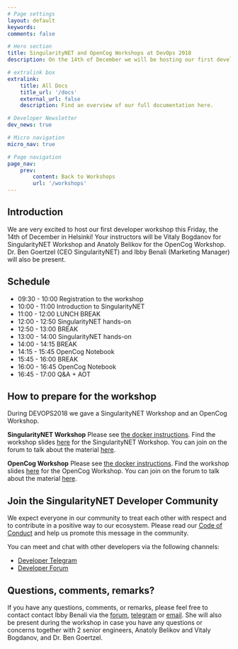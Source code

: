 ```yaml
---
# Page settings
layout: default
keywords:
comments: false

# Hero section
title: SingularityNET and OpenCog Workshops at DevOps 2018
description: On the 14th of December we will be hosting our first developer workshops in Helsinki at the DevOps 2018 event in collaboration with Eficode

# extralink box
extralink:
    title: All Docs
    title_url: '/docs'
    external_url: false
    description: Find an overview of our full documentation here.

# Developer Newsletter
dev_news: true

# Micro navigation
micro_nav: true

# Page navigation
page_nav:
    prev:
        content: Back to Workshops
        url: '/workshops'
---
```


## Introduction
We are very excited to host our first developer workshop this Friday, the 14th of December in Helsinki! Your instructors will be Vitaly Bogdanov for SingularityNET Workshop and Anatoly Belikov for the OpenCog Workshop. Dr. Ben Goertzel (CEO SingularityNET) and Ibby Benali (Marketing Manager) will also be present.


## Schedule
- 09:30 - 10:00 Registration to the workshop
- 10:00 - 11:00 Introduction to SingularityNET
- 11:00 - 12:00 LUNCH BREAK
- 12:00 - 12:50 SingularityNET hands-on
- 12:50 - 13:00 BREAK
- 13:00 - 14:00 SingularityNET hands-on
- 14:00 - 14:15 BREAK
- 14:15 - 15:45 OpenCog Notebook
- 15:45 - 16:00 BREAK
- 16:00 - 16:45 OpenCog Notebook
- 16:45 - 17:00 Q&A + AOT

## How to prepare for the workshop
During DEVOPS2018 we gave a SingularityNET Workshop and an OpenCog Workshop.

**SingularityNET Workshop**
Please see [the docker instructions](https://dev.singularitynet.io/workshops/docker-snet/). Find the workshop slides [here](https://www.slideshare.net/IbbyBenali/singularitynet-developer-workshop) for the SingularityNET Workshop. You can join on the forum to talk about the material [here](https://community.singularitynet.io/t/singularitynet-developer-workshop-slides/1791).

**OpenCog Workshop**
Please see [the docker instructions](). Find the workshop slides [here](https://www.slideshare.net/IbbyBenali/opencog-developer-workshop) for the OpenCog Workshop. You can join on the forum to talk about the material [here](https://community.singularitynet.io/t/opencog-developer-workshop-slides/1793).

## Join the SingularityNET Developer Community
We expect everyone in our community to treat each other with respect and to contribute in a positive way to our ecosystem. Please read our [Code of Conduct](https://community.singularitynet.io/faq) and help us promote this message in the community.

You can meet and chat with other developers via the following channels:
* [Developer Telegram](https://t.me/AGIDevelopers)
* [Developer Forum](https://community.singularitynet.io/c/developers)


## Questions, comments, remarks?
If you have any questions, comments, or remarks, please feel free to contact contact Ibby Benali via the [forum](https://community.singularitynet.io/u/ibby/), [telegram](http://t.me/ibbybenali) or [email](mailto:ibby@singularitynet.io). She will also be present during the workshop in case you have any questions or concerns together with 2 senior engineers, Anatoly Belikov and Vitaly Bogdanov, and Dr. Ben Goertzel.
